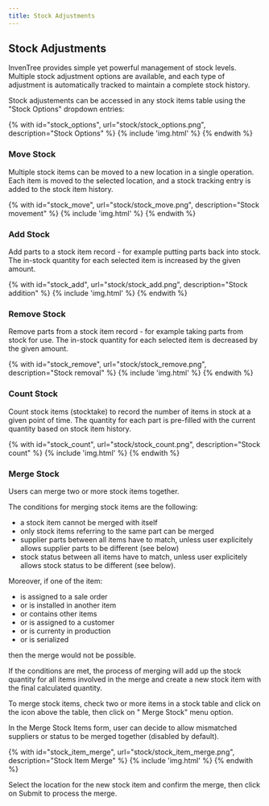 ```yaml
---
title: Stock Adjustments
---
```


## Stock Adjustments

InvenTree provides simple yet powerful management of stock levels. Multiple stock adjustment options are available, and each type of adjustment is automatically tracked to maintain a complete stock history.

Stock adjustements can be accessed in any stock items table using the "Stock Options" dropdown entries:

{% with id="stock_options", url="stock/stock_options.png", description="Stock Options" %}
{% include 'img.html' %}
{% endwith %}

### Move Stock

Multiple stock items can be moved to a new location in a single operation. Each item is moved to the selected location, and a stock tracking entry is added to the stock item history.

{% with id="stock_move", url="stock/stock_move.png", description="Stock movement" %}
{% include 'img.html' %}
{% endwith %}

### Add Stock

Add parts to a stock item record - for example putting parts back into stock. The in-stock quantity for each selected item is increased by the given amount.

{% with id="stock_add", url="stock/stock_add.png", description="Stock addition" %}
{% include 'img.html' %}
{% endwith %}

### Remove Stock

Remove parts from a stock item record - for example taking parts from stock for use. The in-stock quantity for each selected item is decreased by the given amount.

{% with id="stock_remove", url="stock/stock_remove.png", description="Stock removal" %}
{% include 'img.html' %}
{% endwith %}

### Count Stock

Count stock items (stocktake) to record the number of items in stock at a given point of time. The quantity for each part is pre-filled with the current quantity based on stock item history.

{% with id="stock_count", url="stock/stock_count.png", description="Stock count" %}
{% include 'img.html' %}
{% endwith %}

### Merge Stock

Users can merge two or more stock items together.

The conditions for merging stock items are the following:

- a stock item cannot be merged with itself
- only stock items referring to the same part can be merged
- supplier parts between all items have to match, unless user explicitely allows supplier parts to be different (see below)
- stock status between all items have to match, unless user explicitely allows stock status to be different (see below).

Moreover, if one of the item:

- is assigned to a sale order
- or is installed in another item
- or contains other items
- or is assigned to a customer
- or is currenty in production
- or is serialized

then the merge would not be possible.

If the conditions are met, the process of merging will add up the stock quantity for all items involved in the merge and create a new stock item with the final calculated quantity.

To merge stock items, check two or more items in a stock table and click on the <span class='fas fa-boxes'></span> icon above the table, then click on "<span class='fas fa-object-group'></span> Merge Stock" menu option.

In the Merge Stock Items form, user can decide to allow mismatched suppliers or status to be merged together (disabled by default).

{% with id="stock_item_merge", url="stock/stock_item_merge.png", description="Stock Item Merge" %}
{% include 'img.html' %}
{% endwith %}

Select the location for the new stock item and confirm the merge, then click on <span class="badge inventree confirm">Submit</span> to process the merge.
